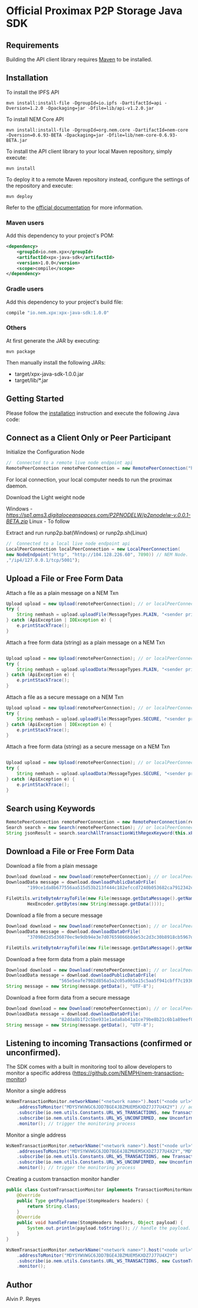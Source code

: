 # Official Proximax P2P Storage Java SDK

## Requirements

Building the API client library requires [Maven](https://maven.apache.org/) to be installed.

## Installation
To install the IPFS API

```shell
mvn install:install-file -DgroupId=io.ipfs -DartifactId=api -Dversion=1.2.0 -Dpackaging=jar -Dfile=lib/api-v1.2.0.jar
```
To install NEM Core API

```shell
mvn install:install-file -DgroupId=org.nem.core -DartifactId=nem-core -Dversion=0.6.93-BETA -Dpackaging=jar -Dfile=lib/nem-core-0.6.93-BETA.jar
```
To install the API client library to your local Maven repository, simply execute:

```shell
mvn install
```

To deploy it to a remote Maven repository instead, configure the settings of the repository and execute:

```shell
mvn deploy
```

Refer to the [official documentation](https://maven.apache.org/plugins/maven-deploy-plugin/usage.html) for more information.

### Maven users

Add this dependency to your project's POM:

```xml
<dependency>
    <groupId>io.nem.xpx</groupId>
    <artifactId>xpx-java-sdk</artifactId>
    <version>1.0.0</version>
    <scope>compile</scope>
</dependency>
```

### Gradle users

Add this dependency to your project's build file:

```groovy
compile "io.nem.xpx:xpx-java-sdk:1.0.0"
```

### Others

At first generate the JAR by executing:

    mvn package

Then manually install the following JARs:

* target/xpx-java-sdk-1.0.0.jar
* target/lib/*.jar



## Getting Started

Please follow the [installation](#installation) instruction and execute the following Java code:

## Connect as a Client Only or Peer Participant 

Initialize the Configuration Node 

```java
//	Connected to a remote live node endpoint api
RemotePeerConnection remotePeerConnection = new RemotePeerConnection("http://p2ptest.smartproof.io:8881");
```

For local connection, your local computer needs to run the proximax daemon.

Download the Light weight node

Windows - *https://sp1.ams3.digitaloceanspaces.com/P2PNODELW/p2pnodelw-v.0.0.1-BETA.zip*
Linux - To follow

Extract and run runp2p.bat(Windows) or runp2p.sh(Linux)

```java
//	Connected to a local live node endpoint api
LocalPeerConnection localPeerConnection = new LocalPeerConnection(
new NodeEndpoint("http", "http://104.128.226.60", 7890)) // NEM Node.
,"/ip4/127.0.0.1/tcp/5001");
```


## Upload a File or Free Form Data
Attach a file as a plain message on a NEM Txn
```java
Upload upload = new Upload(remotePeerConnection); // or localPeerConnection
try {
	String nemhash = upload.uploadFile(MessageTypes.PLAIN, "<sender private key>", "<receiver public key>", new File("src//test//resources//small_file.txt"), null, null);
} catch (ApiException | IOException e) {
	e.printStackTrace();
}
```
Attach a free form data (string) as a plain message on a NEM Txn
```java

Upload upload = new Upload(remotePeerConnection); // or localPeerConnection
try {
	String nemhash = upload.uploadData(MessageTypes.PLAIN, "<sender private key>", "<receiver public key>", "This is a test data1", null, null, null).getNemHash();
} catch (ApiException e) {
	e.printStackTrace();
}
```
Attach a file as a secure message on a NEM Txn
```java
Upload upload = new Upload(remotePeerConnection); // or localPeerConnection
try {
	String nemhash = upload.uploadFile(MessageTypes.SECURE, "<sender private key>", "<receiver public key>", new File("src//test//resources//small_file_test.txt"), null, null).getNemHash();
} catch (ApiException | IOException e) {
	e.printStackTrace();
}
```
Attach a free form data (string) as a secure message on a NEM Txn
```java

Upload upload = new Upload(remotePeerConnection); // or localPeerConnection
try {
	String nemhash = upload.uploadData(MessageTypes.SECURE, "<sender private key>", "<receiver public key>", "This is a test data1", null, null, null).getNemHash();
} catch (ApiException e) {
	e.printStackTrace();
}
```
## Search using Keywords
```java
RemotePeerConnection remotePeerConnection = new RemotePeerConnection(remotePeerConnection);
Search search = new Search(remotePeerConnection); // or localPeerConnection
String jsonResult = search.searchAllTransactionWithRegexKeyword(this.xPvkey, "alvinreyes");
```		

## Download a File or Free Form Data
Download a file from a plain message
```java
Download download = new Download(remotePeerConnection); // or localPeerConnection
DownloadData message = download.downloadPublicDataOrFile(
		"199ce1da8b677556aa515d53b213f444c182efccd7240b053682ca7912342c7f");
		
FileUtils.writeByteArrayToFile(new File(message.getDataMessage().getName(),
		HexEncoder.getBytes(new String(message.getData())));
```
Download a file from a secure message
```java
Download download = new Download(remotePeerConnection); // or localPeerConnection
DownloadData message = download.downloadDataOrFile(
		"37098d2d5d36070ec9e9db94e3e7d07659866b0de53c2d3c30b8918cb5967de4", "<sender or receiver private key>", "<sender or receiver public key>");

FileUtils.writeByteArrayToFile(new File(message.getDataMessage().getName()), message.getData());
```
Download a free form data from a plain message
```java
Download download = new Download(remotePeerConnection); // or localPeerConnection
DownloadData message = download.downloadPublicDataOrFile(
					"565e5eafe7902d856a5a2c05a9b5a15c5aa5f941cbff7c19369ecbe4367f0b9c");
String message = new String(message.getData(), "UTF-8");
```
Download a free form data from a secure message
```java
Download download = new Download(remotePeerConnection); // or localPeerConnection
DownloadData message = download.downloadDataOrFile(
					"82dda8b1f2c5be931e1ada8ab41a1ce79be8b21c6b1a89eef0678b97783c4b2c", "<sender or receiver private key>", "<sender or receiver public key>");
String message = new String(message.getData(), "UTF-8");
```

## Listening to incoming Transactions (confirmed or unconfirmed).

The SDK comes with a built in monitoring tool to allow developers to monitor a specific address (https://github.com/NEMPH/nem-transaction-monitor)

Monitor a single address
```java
WsNemTransactionMonitor.networkName("<network name>").host("<node url>").port("7895").wsPort("7778")
	.addressToMonitor("MDYSYWVWGC6JDD7BGE4JBZMUEM5KXDZ7J77U4X2Y") // address to monitor
	.subscribe(io.nem.utils.Constants.URL_WS_TRANSACTIONS, new TransactionMonitor()) // multiple subscription and a handler
	.subscribe(io.nem.utils.Constants.URL_WS_UNCONFIRMED, new UnconfirmedTransactionMonitor())
	.monitor(); // trigger the monitoring process
```

Monitor a single address
```java
WsNemTransactionMonitor.networkName("<network name>").host("<node url>").port("7895").wsPort("7778")
	.addressesToMonitor("MDYSYWVWGC6JDD7BGE4JBZMUEM5KXDZ7J77U4X2Y","MDYSYWVWGC6JDD7BGE4JBZMUED7BGE4JBD") // address to monitor
	.subscribe(io.nem.utils.Constants.URL_WS_TRANSACTIONS, new TransactionMonitor()) // multiple subscription and a handler
	.subscribe(io.nem.utils.Constants.URL_WS_UNCONFIRMED, new UnconfirmedTransactionMonitor())
	.monitor(); // trigger the monitoring process
```

Creating a custom transaction monitor handler
```java
public class CustomTransactionMonitor implements TransactionMonitorHandler {
	@Override
	public Type getPayloadType(StompHeaders headers) {
		return String.class;
	}
	@Override
	public void handleFrame(StompHeaders headers, Object payload) {
		System.out.println(payload.toString()); // handle the payload.
	}
}
```

```java
WsNemTransactionMonitor.networkName("<network name>").host("<node url>").port("7895").wsPort("7778")
	.addressToMonitor("MDYSYWVWGC6JDD7BGE4JBZMUEM5KXDZ7J77U4X2Y")
	.subscribe(io.nem.utils.Constants.URL_WS_TRANSACTIONS, new CustomTransactionMonitor())
	.monitor();
```

## Author

Alvin P. Reyes

